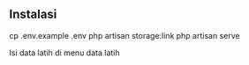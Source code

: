 
## Instalasi

cp .env.example .env
php artisan storage:link
php artisan serve

Isi data latih di menu data latih
